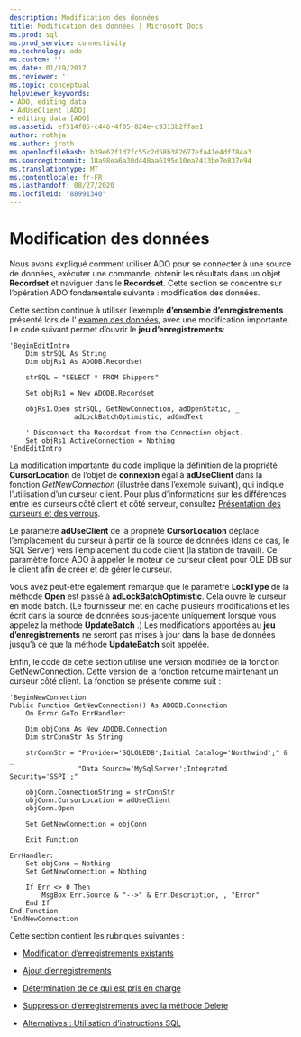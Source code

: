 ```yaml
---
description: Modification des données
title: Modification des données | Microsoft Docs
ms.prod: sql
ms.prod_service: connectivity
ms.technology: ado
ms.custom: ''
ms.date: 01/19/2017
ms.reviewer: ''
ms.topic: conceptual
helpviewer_keywords:
- ADO, editing data
- AdUseClient [ADO]
- editing data [ADO]
ms.assetid: ef514f85-c446-4f05-824e-c9313b2ffae1
author: rothja
ms.author: jroth
ms.openlocfilehash: b39e62f1d7fc55c2d58b382677efa41e4df784a3
ms.sourcegitcommit: 18a98ea6a30d448aa6195e10ea2413be7e837e94
ms.translationtype: MT
ms.contentlocale: fr-FR
ms.lasthandoff: 08/27/2020
ms.locfileid: "88991340"
---
```

# <a name="editing-data"></a>Modification des données
Nous avons expliqué comment utiliser ADO pour se connecter à une source de données, exécuter une commande, obtenir les résultats dans un objet **Recordset** et naviguer dans le **Recordset**. Cette section se concentre sur l’opération ADO fondamentale suivante : modification des données.  
  
 Cette section continue à utiliser l’exemple **d’ensemble d’enregistrements** présenté lors de l' [examen des données](./examining-data.md), avec une modification importante. Le code suivant permet d’ouvrir le **jeu d’enregistrements**:  
  
```  
'BeginEditIntro  
    Dim strSQL As String  
    Dim objRs1 As ADODB.Recordset  
  
    strSQL = "SELECT * FROM Shippers"  
  
    Set objRs1 = New ADODB.Recordset  
  
    objRs1.Open strSQL, GetNewConnection, adOpenStatic, _  
                adLockBatchOptimistic, adCmdText  
  
    ' Disconnect the Recordset from the Connection object.  
    Set objRs1.ActiveConnection = Nothing  
'EndEditIntro  
```  
  
 La modification importante du code implique la définition de la propriété **CursorLocation** de l’objet de **connexion** égal à **adUseClient** dans la fonction *GetNewConnection* (illustrée dans l’exemple suivant), qui indique l’utilisation d’un curseur client. Pour plus d’informations sur les différences entre les curseurs côté client et côté serveur, consultez [Présentation des curseurs et des verrous](./understanding-cursors-and-locks.md).  
  
 Le paramètre **adUseClient** de la propriété **CursorLocation** déplace l’emplacement du curseur à partir de la source de données (dans ce cas, le SQL Server) vers l’emplacement du code client (la station de travail). Ce paramètre force ADO à appeler le moteur de curseur client pour OLE DB sur le client afin de créer et de gérer le curseur.  
  
 Vous avez peut-être également remarqué que le paramètre **LockType** de la méthode **Open** est passé à **adLockBatchOptimistic**. Cela ouvre le curseur en mode batch. (Le fournisseur met en cache plusieurs modifications et les écrit dans la source de données sous-jacente uniquement lorsque vous appelez la méthode **UpdateBatch** .) Les modifications apportées au **jeu d’enregistrements** ne seront pas mises à jour dans la base de données jusqu’à ce que la méthode **UpdateBatch** soit appelée.  
  
 Enfin, le code de cette section utilise une version modifiée de la fonction GetNewConnection. Cette version de la fonction retourne maintenant un curseur côté client. La fonction se présente comme suit :  
  
```  
'BeginNewConnection  
Public Function GetNewConnection() As ADODB.Connection  
    On Error GoTo ErrHandler:  
  
    Dim objConn As New ADODB.Connection  
    Dim strConnStr As String  
  
    strConnStr = "Provider='SQLOLEDB';Initial Catalog='Northwind';" & _  
                 "Data Source='MySqlServer';Integrated Security='SSPI';"  
  
    objConn.ConnectionString = strConnStr  
    objConn.CursorLocation = adUseClient  
    objConn.Open  
  
    Set GetNewConnection = objConn  
  
    Exit Function  
  
ErrHandler:  
    Set objConn = Nothing  
    Set GetNewConnection = Nothing  
  
    If Err <> 0 Then  
        MsgBox Err.Source & "-->" & Err.Description, , "Error"  
    End If  
End Function  
'EndNewConnection  
```  
  
 Cette section contient les rubriques suivantes :  
  
-   [Modification d’enregistrements existants](./editing-existing-records.md)  
  
-   [Ajout d’enregistrements](./adding-records.md)  
  
-   [Détermination de ce qui est pris en charge](./determining-what-is-supported.md)  
  
-   [Suppression d’enregistrements avec la méthode Delete](./deleting-records-using-the-delete-method.md)  
  
-   [Alternatives : Utilisation d’instructions SQL](./alternatives-using-sql-statements.md)